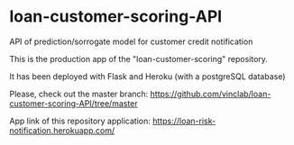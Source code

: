 # loan-customer-scoring-API
API of prediction/sorrogate model for customer credit notification

This is the production app of the "loan-customer-scoring" repository.

It has been deployed with Flask and Heroku (with a postgreSQL database)

Please, check out the master branch: https://github.com/vinclab/loan-customer-scoring-API/tree/master

App link of this repository application: https://loan-risk-notification.herokuapp.com/
